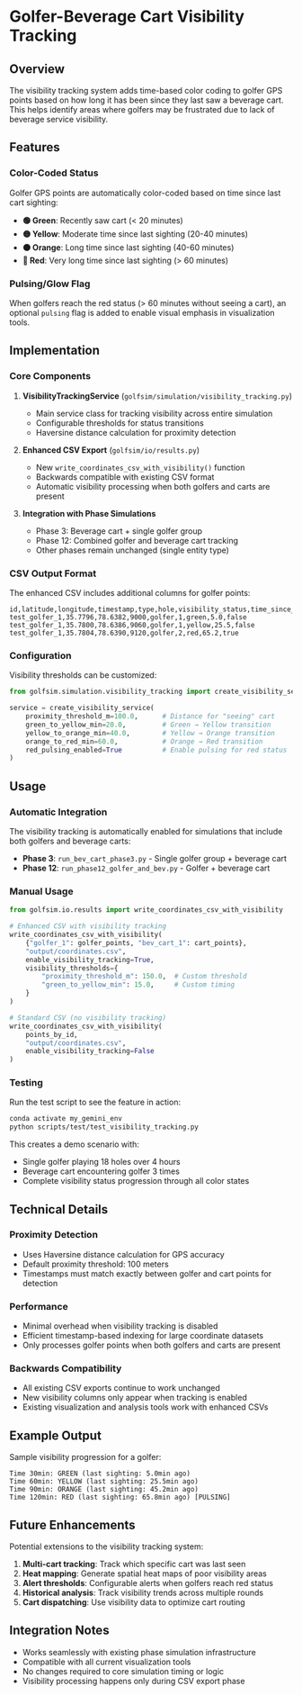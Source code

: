 # Golfer-Beverage Cart Visibility Tracking

## Overview

The visibility tracking system adds time-based color coding to golfer GPS points based on how long it has been since they last saw a beverage cart. This helps identify areas where golfers may be frustrated due to lack of beverage service visibility.

## Features

### Color-Coded Status
Golfer GPS points are automatically color-coded based on time since last cart sighting:

- **🟢 Green**: Recently saw cart (< 20 minutes)
- **🟡 Yellow**: Moderate time since last sighting (20-40 minutes)  
- **🟠 Orange**: Long time since last sighting (40-60 minutes)
- **🔴 Red**: Very long time since last sighting (> 60 minutes)

### Pulsing/Glow Flag
When golfers reach the red status (> 60 minutes without seeing a cart), an optional `pulsing` flag is added to enable visual emphasis in visualization tools.

## Implementation

### Core Components

1. **VisibilityTrackingService** (`golfsim/simulation/visibility_tracking.py`)
   - Main service class for tracking visibility across entire simulation
   - Configurable thresholds for status transitions
   - Haversine distance calculation for proximity detection

2. **Enhanced CSV Export** (`golfsim/io/results.py`)
   - New `write_coordinates_csv_with_visibility()` function
   - Backwards compatible with existing CSV format
   - Automatic visibility processing when both golfers and carts are present

3. **Integration with Phase Simulations**
   - Phase 3: Beverage cart + single golfer group 
   - Phase 12: Combined golfer and beverage cart tracking
   - Other phases remain unchanged (single entity type)

### CSV Output Format

The enhanced CSV includes additional columns for golfer points:

```csv
id,latitude,longitude,timestamp,type,hole,visibility_status,time_since_last_sighting_min,pulsing
test_golfer_1,35.7796,78.6382,9000,golfer,1,green,5.0,false
test_golfer_1,35.7800,78.6386,9060,golfer,1,yellow,25.5,false
test_golfer_1,35.7804,78.6390,9120,golfer,2,red,65.2,true
```

### Configuration

Visibility thresholds can be customized:

```python
from golfsim.simulation.visibility_tracking import create_visibility_service

service = create_visibility_service(
    proximity_threshold_m=100.0,      # Distance for "seeing" cart
    green_to_yellow_min=20.0,         # Green → Yellow transition
    yellow_to_orange_min=40.0,        # Yellow → Orange transition  
    orange_to_red_min=60.0,           # Orange → Red transition
    red_pulsing_enabled=True          # Enable pulsing for red status
)
```

## Usage

### Automatic Integration

The visibility tracking is automatically enabled for simulations that include both golfers and beverage carts:

- **Phase 3**: `run_bev_cart_phase3.py` - Single golfer group + beverage cart
- **Phase 12**: `run_phase12_golfer_and_bev.py` - Golfer + beverage cart

### Manual Usage

```python
from golfsim.io.results import write_coordinates_csv_with_visibility

# Enhanced CSV with visibility tracking
write_coordinates_csv_with_visibility(
    {"golfer_1": golfer_points, "bev_cart_1": cart_points},
    "output/coordinates.csv", 
    enable_visibility_tracking=True,
    visibility_thresholds={
        "proximity_threshold_m": 150.0,  # Custom threshold
        "green_to_yellow_min": 15.0,     # Custom timing
    }
)

# Standard CSV (no visibility tracking)
write_coordinates_csv_with_visibility(
    points_by_id,
    "output/coordinates.csv",
    enable_visibility_tracking=False
)
```

### Testing

Run the test script to see the feature in action:

```bash
conda activate my_gemini_env
python scripts/test/test_visibility_tracking.py
```

This creates a demo scenario with:
- Single golfer playing 18 holes over 4 hours
- Beverage cart encountering golfer 3 times
- Complete visibility status progression through all color states

## Technical Details

### Proximity Detection

- Uses Haversine distance calculation for GPS accuracy
- Default proximity threshold: 100 meters
- Timestamps must match exactly between golfer and cart points for detection

### Performance

- Minimal overhead when visibility tracking is disabled
- Efficient timestamp-based indexing for large coordinate datasets  
- Only processes golfer points when both golfers and carts are present

### Backwards Compatibility

- All existing CSV exports continue to work unchanged
- New visibility columns only appear when tracking is enabled
- Existing visualization and analysis tools work with enhanced CSVs

## Example Output

Sample visibility progression for a golfer:

```
Time 30min: GREEN (last sighting: 5.0min ago)
Time 60min: YELLOW (last sighting: 25.5min ago)  
Time 90min: ORANGE (last sighting: 45.2min ago)
Time 120min: RED (last sighting: 65.8min ago) [PULSING]
```

## Future Enhancements

Potential extensions to the visibility tracking system:

1. **Multi-cart tracking**: Track which specific cart was last seen
2. **Heat mapping**: Generate spatial heat maps of poor visibility areas
3. **Alert thresholds**: Configurable alerts when golfers reach red status
4. **Historical analysis**: Track visibility trends across multiple rounds
5. **Cart dispatching**: Use visibility data to optimize cart routing

## Integration Notes

- Works seamlessly with existing phase simulation infrastructure
- Compatible with all current visualization tools
- No changes required to core simulation timing or logic
- Visibility processing happens only during CSV export phase
